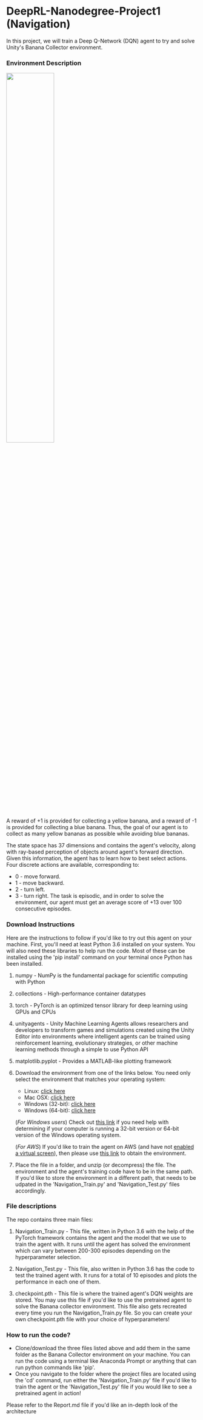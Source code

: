 # DeepRL-Nanodegree-Project1 (Navigation)

In this project, we will train a Deep Q-Network (DQN) agent to try and solve Unity's Banana Collector environment.

### Environment Description

<img src="images/trained_agent.gif" width="50%" align="top-left" alt="" title="Banana Collector" />

A reward of +1 is provided for collecting a yellow banana, and a reward of -1 is provided for collecting a blue banana. Thus, the goal of our agent is to collect as many yellow bananas as possible while avoiding blue bananas.

The state space has 37 dimensions and contains the agent's velocity, along with ray-based perception of objects around agent's forward direction. Given this information, the agent has to learn how to best select actions. Four discrete actions are available, corresponding to:

- 0 - move forward.
- 1 - move backward.
- 2 - turn left.
- 3 - turn right.
The task is episodic, and in order to solve the environment, our agent must get an average score of +13 over 100 consecutive episodes.

### Download Instructions

Here are the instructions to follow if you'd like to try out this agent on your machine. First, you'll need at least Python 3.6 installed on your system. You will also need these libraries to help run the code. Most of these can be installed using the 'pip install' command on your terminal once Python has been installed.

1. numpy - NumPy is the fundamental package for scientific computing with Python
1. collections - High-performance container datatypes
1. torch - PyTorch is an optimized tensor library for deep learning using GPUs and CPUs
1. unityagents - Unity Machine Learning Agents allows researchers and developers to transform games and simulations created using the Unity Editor into environments where intelligent agents can be trained using reinforcement learning, evolutionary strategies, or other machine learning methods through a simple to use Python API
1. matplotlib.pyplot - Provides a MATLAB-like plotting framework

1. Download the environment from one of the links below.  You need only select the environment that matches your operating system:
    - Linux: [click here](https://s3-us-west-1.amazonaws.com/udacity-drlnd/P1/Banana/Banana_Linux.zip)
    - Mac OSX: [click here](https://s3-us-west-1.amazonaws.com/udacity-drlnd/P1/Banana/Banana.app.zip)
    - Windows (32-bit): [click here](https://s3-us-west-1.amazonaws.com/udacity-drlnd/P1/Banana/Banana_Windows_x86.zip)
    - Windows (64-bit): [click here](https://s3-us-west-1.amazonaws.com/udacity-drlnd/P1/Banana/Banana_Windows_x86_64.zip)

    (_For Windows users_) Check out [this link](https://support.microsoft.com/en-us/help/827218/how-to-determine-whether-a-computer-is-running-a-32-bit-version-or-64) if you need help with determining if your computer is running a 32-bit version or 64-bit version of the Windows operating system.

    (_For AWS_) If you'd like to train the agent on AWS (and have not [enabled a virtual screen](https://github.com/Unity-Technologies/ml-agents/blob/master/docs/Training-on-Amazon-Web-Service.md)), then please use [this link](https://s3-us-west-1.amazonaws.com/udacity-drlnd/P1/Banana/Banana_Linux_NoVis.zip) to obtain the environment.

2. Place the file in a folder, and unzip (or decompress) the file. The environment and the agent's training code have to be in the same path. If you'd like to store the environment in a different path, that needs to be udpated in the 'Navigation_Train.py' and 'Navigation_Test.py' files accordingly.

### File descriptions

The repo contains three main files:
1. Navigation_Train.py - This file, written in Python 3.6 with the help of the PyTorch framework contains the agent and the model that we use to train the agent with. It runs until the agent has solved the environment which can vary between 200-300 episodes depending on the hyperparameter selection.

1. Navigation_Test.py - This file, also written in Python 3.6 has the code to test the trained agent with. It runs for a total of 10 episodes and plots the performance in each one of them.

1. checkpoint.pth - This file is where the trained agent's DQN weights are stored. You may use this file if you'd like to use the pretrained agent to solve the Banana collector environment. This file also gets recreated every time you run the Navigation_Train.py file. So you can create your own checkpoint.pth file with your choice of hyperparameters!

### How to run the code?

- Clone/download the three files listed above and add them in the same folder as the Banana Collector environment on your machine. You can run the code using a terminal like Anaconda Prompt or anything that can run python commands like 'pip'. 
- Once you navigate to the folder where the project files are located using the 'cd' command, run either the 'Navigation_Train.py' file if you'd like to train the agent or the 'Navigation_Test.py' file if you would like to see a pretrained agent in action!

Please refer to the Report.md file if you'd like an in-depth look of the architecture
